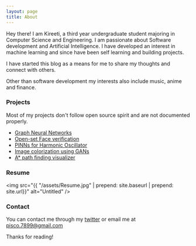 ```yaml
---
layout: page
title: About
---
```


Hey there! I am Kireeti, a third year undergraduate student majoring in Computer Science and Engineering. I am passionate about Software development and Artificial Intelligence. I have developed an interest in machine learning and since have been self learning and building projects.

I have started this blog as a means for me to share my thoughts and connect with others.

Other than software development my interests also include music, anime and finance.

### Projects

Most of my projects don't follow open source spirit and are not documented properly.

* [Graph Neural Networks](https://github.com/kir-7/GNNs)
* [Open-set Face verification](https://github.com/kir-7/Openset-Face-Verification)
* [PINNs for Harmonic Oscillator](https://github.com/kir-7/HarmonicOscillator)
* [Image colorization using GANs](https://github.com/kir-7/Image-Colorization)
* [A* path finding visualizer](https://github.com/kir-7/A_star-pathfinding)

### Resume

<img src="{{ "/assets/Resume.jpg" | prepend: site.baseurl | prepend: site.url}}" alt="Untitled" />
<!-- <a href="{{ "/assets/Resume.jpg" | prepend: site.baseurl | prepend: site.url}}" download="Resume_Kireeti">Download</a> -->

### Contact

You can contact me through my [twitter](https://twitter.com/kireeti___) or email me at pisco.7899@gmail.com

Thanks for reading!
